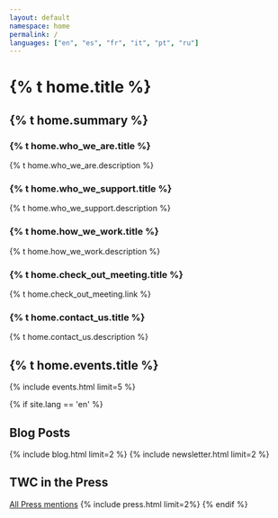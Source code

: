 ```yaml
---
layout: default
namespace: home
permalink: /
languages: ["en", "es", "fr", "it", "pt", "ru"]
---
```


<h1 class="lh-tight marg-b-3">{% t home.title %}</h1>
<h2 class="p-3 marg-b-1 secondaryBg">{% t home.summary %}</h2>

<div class="p-3 marg-b-2 secondaryBg">
  <h3>{% t home.who_we_are.title %}</h3>
  <p>{% t home.who_we_are.description %}</p>
</div>
<div class="p-3 marg-b-2 secondaryBg">
  <h3>{% t home.who_we_support.title %}</h3>
  <p>{% t home.who_we_support.description %}</p>
</div>
<div class="p-3 marg-b-2 secondaryBg">
  <h3>{% t home.how_we_work.title %}</h3>
  <p>{% t home.how_we_work.description %}</p>
</div>
<div class="p-3 marg-b-2 secondaryBg">
  <h3>{% t home.check_out_meeting.title %}</h3>
  <p>{% t home.check_out_meeting.link %}</p>
</div>
<div class="p-3 marg-b-2 secondaryBg">
  <h3>{% t home.contact_us.title %}</h3>
  {% t home.contact_us.description %}
</div>

<h2>{% t home.events.title %}</h2>
{% include events.html limit=5 %}

{% if site.lang == 'en' %}
  <h2>Blog Posts</h2>
  {% include blog.html limit=2 %}
  {% include newsletter.html limit=2 %}
  <h2 class="txt-2"> TWC in the Press</h2>
  <a href="/press">All Press mentions</a>
  {% include press.html limit=2%}
{% endif %}
